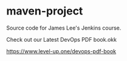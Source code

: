 # maven-project
Source code for James Lee's Jenkins course.

Check out our Latest DevOps PDF book.okk

https://www.level-up.one/devops-pdf-book
